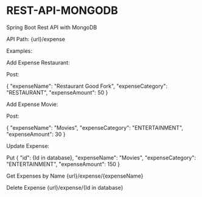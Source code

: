# REST-API-MONGODB
Spring Boot Rest API with MongoDB 

API Path:
{url}/expense

Examples:

Add Expense Restaurant:

Post:

{
    "expenseName": "Restaurant Good Fork",
    "expenseCategory": "RESTAURANT",
    "expenseAmount": 50
}

Add Expense Movie:

Post:

{
    "expenseName": "Movies",
    "expenseCategory": "ENTERTAINMENT",
    "expenseAmount": 30
}

Update Expense:

Put
 {
        "id": {Id in database},
        "expenseName": "Movies",
        "expenseCategory": "ENTERTAINMENT",
        "expenseAmount": 150
}

Get Expenses by Name
{url}/expense/{expenseName}

Delete Expense
{url}/expense/{Id in database}
